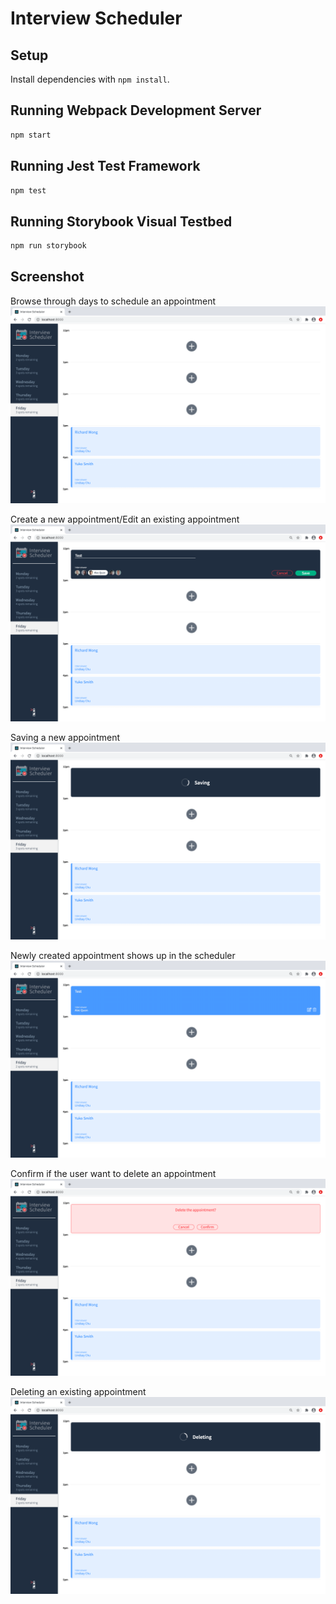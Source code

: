 # Interview Scheduler

## Setup

Install dependencies with `npm install`.

## Running Webpack Development Server

```sh
npm start
```

## Running Jest Test Framework

```sh
npm test
```

## Running Storybook Visual Testbed

```sh
npm run storybook
```
## Screenshot

Browse through days to schedule an appointment
![“Browse to schedule an appointment”](https://github.com/evaEZ/scheduler/blob/master/screenshot/Browse%20to%20schedule%20an%20appointment.png)

Create a new appointment/Edit an existing appointment
![“Create an appointment”](https://github.com/evaEZ/scheduler/blob/master/screenshot/Create%20an%20appointment.png)

Saving a new appointment
![“Saving a new appointment”](https://github.com/evaEZ/scheduler/blob/master/screenshot/Saving%20an%20new%20appointment.png)

Newly created appointment shows up in the scheduler
![“Saved a new appointment”](https://github.com/evaEZ/scheduler/blob/master/screenshot/Saved%20a%20new%20appointment.png)

Confirm if the user want to delete an appointment
![“Confirmation for deleting”](https://github.com/evaEZ/scheduler/blob/master/screenshot/Confirmation.png)

Deleting an existing appointment
![“Deleting an appointment”](https://github.com/evaEZ/scheduler/blob/master/screenshot/Deleting%20an%20appointment.png)
